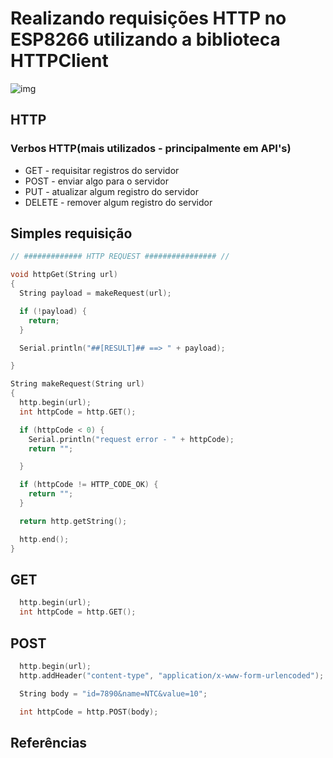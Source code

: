 # Realizando requisições HTTP no ESP8266 utilizando a biblioteca HTTPClient

![img](https://raw.githubusercontent.com/douglaszuqueto/esp8266-http-request/master/files/esp8266-request.png)

## HTTP

### Verbos HTTP(mais utilizados - principalmente em API's)

* GET - requisitar registros do servidor
* POST - enviar algo para o servidor
* PUT - atualizar algum registro do servidor
* DELETE - remover algum registro do servidor

## Simples requisição

```c
// ############# HTTP REQUEST ################ //

void httpGet(String url)
{
  String payload = makeRequest(url);

  if (!payload) {
    return;
  }

  Serial.println("##[RESULT]## ==> " + payload);

}

String makeRequest(String url)
{
  http.begin(url);
  int httpCode = http.GET();

  if (httpCode < 0) {
    Serial.println("request error - " + httpCode);
    return "";

  }

  if (httpCode != HTTP_CODE_OK) {
    return "";
  }

  return http.getString();

  http.end();
}
```

## GET

```c
  http.begin(url);
  int httpCode = http.GET();
```

## POST

```c
  http.begin(url);
  http.addHeader("content-type", "application/x-www-form-urlencoded");

  String body = "id=7890&name=NTC&value=10";

  int httpCode = http.POST(body);
```

## Referências
